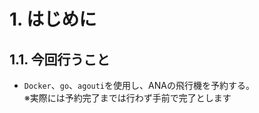 # 1. はじめに

<!-- toc -->

## 1.1. 今回行うこと

* `Docker`、`go`、`agouti`を使用し、ANAの飛行機を予約する。  
※実際には予約完了までは行わず手前で完了とします
